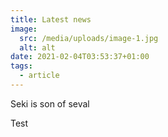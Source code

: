 ```yaml
---
title: Latest news
image:
  src: /media/uploads/image-1.jpg
  alt: alt
date: 2021-02-04T03:53:37+01:00
tags:
  - article
---
```

Seki is son of seval



<my-button href="/home" target="_blank" extraClass="gazaq" >Test</my-button>